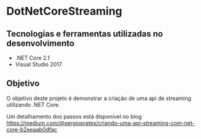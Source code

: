 # DotNetCoreStreaming

## Tecnologias e ferramentas utilizadas no desenvolvimento

* .NET Core 2.1
* Visual Studio 2017


## Objetivo

O objetivo deste projeto é demonstrar a criação de uma api de streaming utilizando .NET Core.

Um detalhamento dos passos está disponível no blog https://medium.com/@sergioprates/criando-uma-api-streaming-com-net-core-b2eeaab0dfac